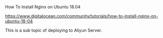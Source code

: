 How To Install Nginx on Ubuntu 18.04

https://www.digitalocean.com/community/tutorials/how-to-install-nginx-on-ubuntu-18-04


This is a sub topic of deploying to Aliyun Server.


